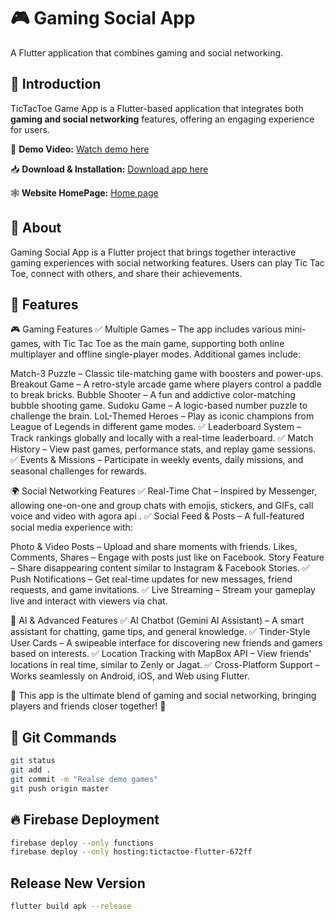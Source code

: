 # 🎮 Gaming Social App
A Flutter application that combines gaming and social networking.

## 📝 Introduction
TicTacToe Game App is a Flutter-based application that integrates both **gaming and social networking** features, offering an engaging experience for users.

🎥 **Demo Video:** [Watch demo here](https://github.com/DinhVanMy/tic_tac_toe_legends_app/issues/1#issue-2845405867)

📥 **Download & Installation:** [Download app here](https://www.mediafire.com/file/mhf5ada8y18k9gh/Gaming_social_app_1-0-5.apk/file)

🕸️ **Website HomePage:** [Home page](https://sites.google.com/view/gaming-social-app/trang-ch%E1%BB%A7)

## 📝 About

Gaming Social App is a Flutter project that brings together interactive gaming experiences with social networking features. Users can play Tic Tac Toe, connect with others, and share their achievements.

## 📌 Features
🎮 Gaming Features
✅ Multiple Games – The app includes various mini-games, with Tic Tac Toe as the main game, supporting both online multiplayer and offline single-player modes. Additional games include:

Match-3 Puzzle – Classic tile-matching game with boosters and power-ups.
Breakout Game – A retro-style arcade game where players control a paddle to break bricks.
Bubble Shooter – A fun and addictive color-matching bubble shooting game.
Sudoku Game – A logic-based number puzzle to challenge the brain.
LoL-Themed Heroes – Play as iconic champions from League of Legends in different game modes.
✅ Leaderboard System – Track rankings globally and locally with a real-time leaderboard.
✅ Match History – View past games, performance stats, and replay game sessions.
✅ Events & Missions – Participate in weekly events, daily missions, and seasonal challenges for rewards.

🌍 Social Networking Features
✅ Real-Time Chat – Inspired by Messenger, allowing one-on-one and group chats with emojis, stickers, and GIFs, call voice and video with agora api .
✅ Social Feed & Posts – A full-featured social media experience with:

Photo & Video Posts – Upload and share moments with friends.
Likes, Comments, Shares – Engage with posts just like on Facebook.
Story Feature – Share disappearing content similar to Instagram & Facebook Stories.
✅ Push Notifications – Get real-time updates for new messages, friend requests, and game invitations.
✅ Live Streaming – Stream your gameplay live and interact with viewers via chat.

🤖 AI & Advanced Features
✅ AI Chatbot (Gemini AI Assistant) – A smart assistant for chatting, game tips, and general knowledge.
✅ Tinder-Style User Cards – A swipeable interface for discovering new friends and gamers based on interests.
✅ Location Tracking with MapBox API – View friends' locations in real time, similar to Zenly or Jagat.
✅ Cross-Platform Support – Works seamlessly on Android, iOS, and Web using Flutter.

📌 This app is the ultimate blend of gaming and social networking, bringing players and friends closer together! 🚀

## 🚀 Git Commands

```sh
git status
git add .
git commit -m "Realse demo games"
git push origin master
```

## 🔥 Firebase Deployment

```sh
firebase deploy --only functions
firebase deploy --only hosting:tictactoe-flutter-672ff
```
## Release New Version

```sh
flutter build apk --release
```